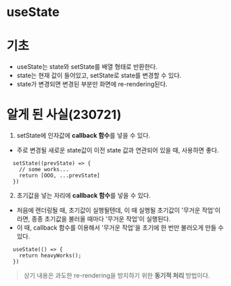 # useState

# 기초

- useState는 state와 setState를 배열 형태로 반환한다.
- state는 현재 값이 들어있고, setState로 state를 변경할 수 있다.
- state가 변경되면 변경된 부분만 화면에 re-rendering된다.

# 알게 된 사실(230721)

1. setState에 인자값에 **callback 함수**를 넣을 수 있다.

- 주로 변경될 새로운 state값이 이전 state 값과 연관되어 있을 때, 사용하면 좋다.

```
  setState((prevState) => {
    // some works...
    return [OOO, ...prevState]
  })
```

2. 초기값을 넣는 자리에 **callback 함수**를 넣을 수 있다.

- 처음에 렌더링될 때, 초기값이 실행될텐데, 이 때 실행될 초기값이 '무거운 작업'이라면, 종종 초기값을 불러올 때마다 '무거운 작업'이 실행된다.
- 이 때, callback 함수를 이용해서 '무거운 작업'을 초기에 한 번만 불러오게 만들 수 있다.

```
  useState(() => {
    return heavyWorks();
  })
```

> 상기 내용은 과도한 re-rendering을 방지하기 위한 **동기적 처리** 방법이다.
